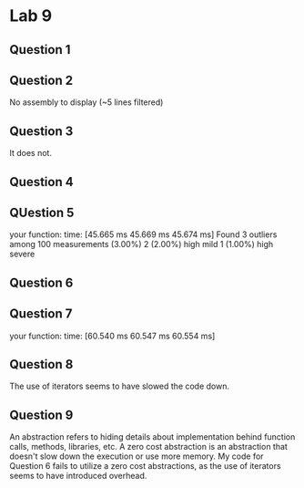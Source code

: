 # Lab 9
## Question 1
## Question 2
No assembly to display (~5 lines filtered)
## Question 3
It does not.
## Question 4
## QUestion 5
your function:          time:   [45.665 ms 45.669 ms 45.674 ms]
Found 3 outliers among 100 measurements (3.00%)
  2 (2.00%) high mild
  1 (1.00%) high severe
## Question 6
## Question 7
your function:          time:   [60.540 ms 60.547 ms 60.554 ms]
## Question 8
The use of iterators seems to have slowed the code down.
## Question 9
An abstraction refers to hiding details about implementation behind function calls, methods, libraries, etc. A zero cost abstraction is an abstraction that doesn't slow down the execution or use more memory. My code for Question 6 fails to utilize a zero cost abstractions, as the use of iterators seems to have introduced overhead.
